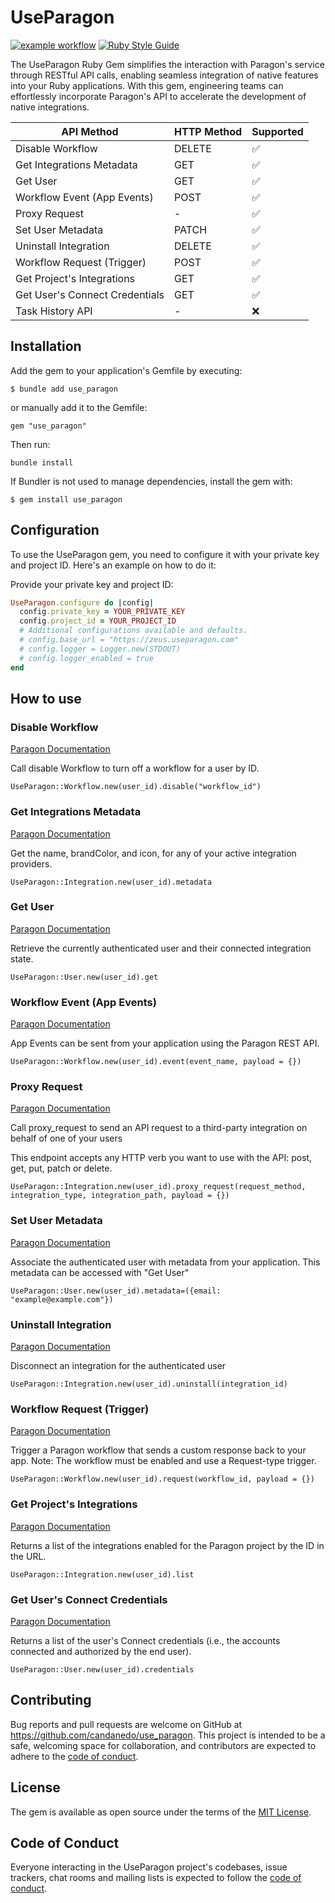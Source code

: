 # UseParagon

[![example workflow](https://github.com/candanedo/use_paragon/actions/workflows/main.yml/badge.svg)](https://github.com/candanedo/use_paragon/actions?query=branch%3Amain)
[![Ruby Style Guide](https://img.shields.io/badge/code_style-standard-brightgreen.svg)](https://github.com/testdouble/standard)

The UseParagon Ruby Gem simplifies the interaction with Paragon's service through RESTful API calls, enabling seamless integration of native features into your Ruby applications. With this gem, engineering teams can effortlessly incorporate Paragon's API to accelerate the development of native integrations.

| API Method                     | HTTP Method | Supported |
|--------------------------------|-------------|-----------|
| Disable Workflow               |    DELETE   |    ✅     |
| Get Integrations Metadata      |    GET      |    ✅     |
| Get User                       |    GET      |    ✅     |
| Workflow Event (App Events)    |    POST     |    ✅     |
| Proxy Request                  |    -        |    ✅     |
| Set User Metadata              |    PATCH    |    ✅     |
| Uninstall Integration          |    DELETE   |    ✅     |
| Workflow Request (Trigger)     |    POST     |    ✅     |
| Get Project's Integrations     |    GET      |    ✅     |
| Get User's Connect Credentials |    GET      |    ✅     |
| Task History API               |    -        |    ❌     |

## Installation

Add the gem to your application's Gemfile by executing:

    $ bundle add use_paragon

or manually add it to the Gemfile:

    gem "use_paragon"

Then run:

    bundle install

If Bundler is not used to manage dependencies, install the gem with:

    $ gem install use_paragon

## Configuration

To use the UseParagon gem, you need to configure it with your private key and project ID. Here's an example on how to do it:

Provide your private key and project ID:

```ruby
UseParagon.configure do |config|
  config.private_key = YOUR_PRIVATE_KEY
  config.project_id = YOUR_PROJECT_ID
  # Additional configurations available and defaults.
  # config.base_url = "https://zeus.useparagon.com"
  # config.logger = Logger.new(STDOUT)
  # config.logger_enabled = true
end
```

## How to use
### Disable Workflow
[Paragon Documentation](https://docs.useparagon.com/api/api-reference#disableworkflow-workflowid-string-greater-than-promise)

Call disable Workflow to turn off a workflow for a user by ID.

    UseParagon::Workflow.new(user_id).disable("workflow_id")

### Get Integrations Metadata
[Paragon Documentation](https://docs.useparagon.com/api/api-reference#getintegrationmetadata)

Get the name, brandColor, and icon, for any of your active integration providers.

    UseParagon::Integration.new(user_id).metadata

### Get User
[Paragon Documentation](https://docs.useparagon.com/api/api-reference#getuser-paragonuser)

Retrieve the currently authenticated user and their connected integration state.

    UseParagon::User.new(user_id).get

### Workflow Event (App Events)
[Paragon Documentation](https://docs.useparagon.com/api/api-reference#event-name-string-json-json)

App Events can be sent from your application using the Paragon REST API.

    UseParagon::Workflow.new(user_id).event(event_name, payload = {})

### Proxy Request 
[Paragon Documentation](https://docs.useparagon.com/api/api-reference#request-integrationtype-string-path-string-requestoptions-requestinit-promise-less-than-unknown-gre)

Call proxy_request to send an API request to a third-party integration on behalf of one of your users

This endpoint accepts any HTTP verb you want to use with the API:
post, get, put, patch or delete.

    UseParagon::Integration.new(user_id).proxy_request(request_method, integration_type, integration_path, payload = {})

### Set User Metadata
[Paragon Documentation](https://docs.useparagon.com/api/api-reference#setusermetadata-meta-object)

Associate the authenticated user with metadata from your application. This metadata can be accessed with "Get User"

    UseParagon::User.new(user_id).metadata=({email: "example@example.com"})

### Uninstall Integration
[Paragon Documentation](https://docs.useparagon.com/api/api-reference#workflow)

Disconnect an integration for the authenticated user

    UseParagon::Integration.new(user_id).uninstall(integration_id)

### Workflow Request (Trigger)
[Paragon Documentation](https://docs.useparagon.com/api/api-reference#workflow-1)

Trigger a Paragon workflow that sends a custom response back to your app. Note: The workflow must be enabled and use a Request-type trigger.

    UseParagon::Workflow.new(user_id).request(workflow_id, payload = {})

### Get Project's Integrations
[Paragon Documentation](https://docs.useparagon.com/api/api-reference#get-projects-integrations)

Returns a list of the integrations enabled for the Paragon project by the ID in the URL. 

    UseParagon::Integration.new(user_id).list

### Get User's Connect Credentials
[Paragon Documentation](https://docs.useparagon.com/api/api-reference#get-users-connect-credentials)

Returns a list of the user's Connect credentials (i.e., the accounts connected and authorized by the end user).

    UseParagon::User.new(user_id).credentials

## Contributing

Bug reports and pull requests are welcome on GitHub at https://github.com/candanedo/use_paragon. This project is intended to be a safe, welcoming space for collaboration, and contributors are expected to adhere to the [code of conduct](https://github.com/candanedo/use_paragon/blob/main/CODE_OF_CONDUCT.md).

## License

The gem is available as open source under the terms of the [MIT License](https://opensource.org/licenses/MIT).

## Code of Conduct

Everyone interacting in the UseParagon project's codebases, issue trackers, chat rooms and mailing lists is expected to follow the [code of conduct](https://github.com/candanedo/use_paragon/blob/main/CODE_OF_CONDUCT.md).
